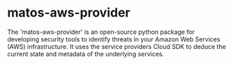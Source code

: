 # matos-aws-provider
The 'matos-aws-provider' is an open-source python package for developing security tools to identify threats in your Amazon Web Services (AWS) infrastructure. It uses the service providers Cloud SDK to deduce the current state and metadata of the underlying services.
